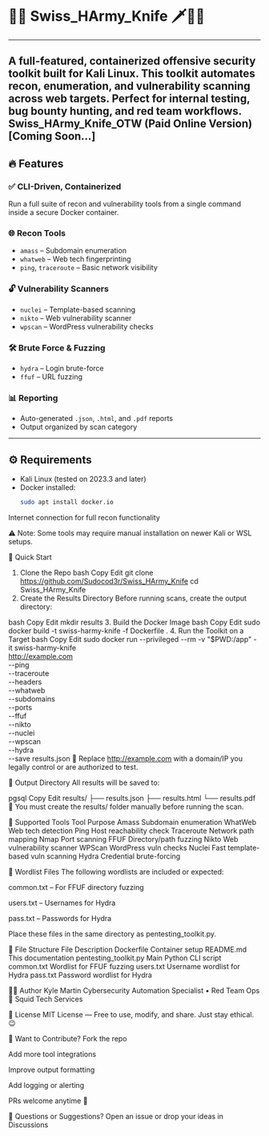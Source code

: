 # 🤖🔪 Swiss_HArmy_Knife 🗡️👨‍💻
---
A full-featured, containerized offensive security toolkit built for Kali Linux. 
This toolkit automates recon, enumeration, and vulnerability scanning across web targets. 
Perfect for internal testing, bug bounty hunting, and red team workflows.
Swiss_HArmy_Knife_OTW (Paid Online Version) [Coming Soon...]
---

## 🔥 Features

### ✅ CLI-Driven, Containerized
Run a full suite of recon and vulnerability tools from a single command inside a secure Docker container.

### 🌐 Recon Tools
- `amass` – Subdomain enumeration  
- `whatweb` – Web tech fingerprinting  
- `ping`, `traceroute` – Basic network visibility  

### 🔓 Vulnerability Scanners
- `nuclei` – Template-based scanning  
- `nikto` – Web vulnerability scanner  
- `wpscan` – WordPress vulnerability checks  

### 🛠 Brute Force & Fuzzing
- `hydra` – Login brute-force  
- `ffuf` – URL fuzzing  

### 📊 Reporting
- Auto-generated `.json`, `.html`, and `.pdf` reports  
- Output organized by scan category  

---

## ⚙️ Requirements

- Kali Linux (tested on 2023.3 and later)  
- Docker installed:
  ```bash
  sudo apt install docker.io
Internet connection for full recon functionality

⚠️ Note: Some tools may require manual installation on newer Kali or WSL setups.

🚀 Quick Start
1. Clone the Repo
bash
Copy
Edit
git clone https://github.com/Sudocod3r/Swiss_HArmy_Knife
cd Swiss_HArmy_Knife
2. Create the Results Directory
Before running scans, create the output directory:

bash
Copy
Edit
mkdir results
3. Build the Docker Image
bash
Copy
Edit
sudo docker build -t swiss-harmy-knife -f Dockerfile .
4. Run the Toolkit on a Target
bash
Copy
Edit
sudo docker run --privileged --rm -v "$PWD:/app" -it swiss-harmy-knife \
  http://example.com \
  --ping \
  --traceroute \
  --headers \
  --whatweb \
  --subdomains \
  --ports \
  --ffuf \
  --nikto \
  --nuclei \
  --wpscan \
  --hydra \
  --save results.json
📝 Replace http://example.com with a domain/IP you legally control or are authorized to test.

📁 Output Directory
All results will be saved to:

pgsql
Copy
Edit
results/
├── results.json
├── results.html
└── results.pdf
🧠 You must create the results/ folder manually before running the scan.

🧪 Supported Tools
Tool	Purpose
Amass	Subdomain enumeration
WhatWeb	Web tech detection
Ping	Host reachability check
Traceroute	Network path mapping
Nmap	Port scanning
FFUF	Directory/path fuzzing
Nikto	Web vulnerability scanner
WPScan	WordPress vuln checks
Nuclei	Fast template-based vuln scanning
Hydra	Credential brute-forcing

📂 Wordlist Files
The following wordlists are included or expected:

common.txt – For FFUF directory fuzzing

users.txt – Usernames for Hydra

pass.txt – Passwords for Hydra

Place these files in the same directory as pentesting_toolkit.py.

📜 File Structure
File	Description
Dockerfile	Container setup
README.md	This documentation
pentesting_toolkit.py	Main Python CLI script
common.txt	Wordlist for FFUF fuzzing
users.txt	Username wordlist for Hydra
pass.txt	Password wordlist for Hydra

👨‍💻 Author
Kyle Martin
Cybersecurity Automation Specialist • Red Team Ops
🔱 Squid Tech Services

📜 License
MIT License — Free to use, modify, and share. Just stay ethical. 😉

🙋 Want to Contribute?
Fork the repo

Add more tool integrations

Improve output formatting

Add logging or alerting

PRs welcome anytime 🚀

🧠 Questions or Suggestions?
Open an issue or drop your ideas in Discussions



